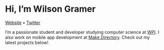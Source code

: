 # Hi, I’m Wilson Gramer

[Website](https://gramer.dev) • [Twitter](https://twitter.com/WilsonGramer)

I’m a passionate student and developer studying computer science at [WPI](https://wpi.edu). I also work on mobile app development at [Make Directory](https://mk-dir.com). Check out my latest projects below!
